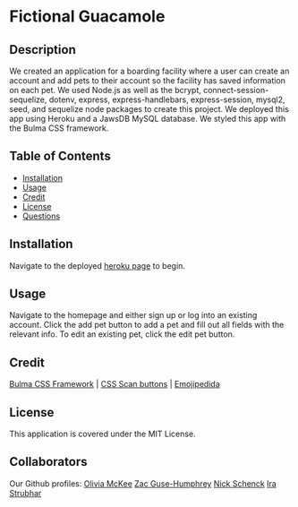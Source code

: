 # Fictional Guacamole

## Description

We created an application for a boarding facility where a user can create an account and add pets to their account so the facility has saved information on each pet. We used Node.js as well as the bcrypt, connect-session-sequelize, dotenv, express, express-handlebars, express-session, mysql2, seed, and sequelize node packages to create this project. We deployed this app using Heroku and a JawsDB MySQL database. We styled this app with the Bulma CSS framework. 

## Table of Contents

- [Installation](#installation)
- [Usage](#usage)
- [Credit](#credit)
- [License](#license)
- [Questions](#questions)

## Installation

Navigate to the deployed [heroku page](https://fictional-guacamole.herokuapp.com/) to begin.

## Usage

Navigate to the homepage and either sign up or log into an existing account. Click the add pet button to add a pet and fill out all fields with the relevant info. To edit an existing pet, click the edit pet button. 

## Credit

[Bulma CSS Framework](https://bulma.io/) | [CSS Scan buttons](https://getcssscan.com/css-buttons-examples) | [Emojipedida](https://emojipedia.org/)

## License

This application is covered under the MIT License.

## Collaborators

Our Github profiles: 
[Olivia McKee](https://github.com/oliviamckee)
[Zac Guse-Humphrey](https://github.com/zwhumphrey)
[Nick Schenck](https://github.com/NickSchenck)
[Ira Strubhar](https://github.com/TaylorStrubhar)

